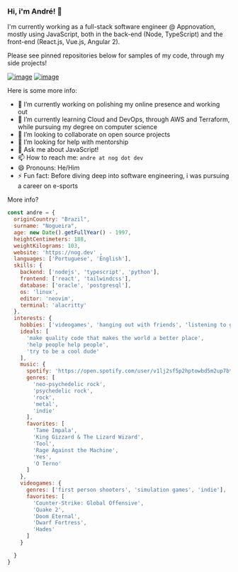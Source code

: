 ### Hi, i'm André! 👋

I'm currently working as a full-stack software engineer @ Appnovation, mostly using JavaScript, both in the back-end (Node, TypeScript) and the front-end (React.js, Vue.js, Angular 2).

Please see pinned repositories below for samples of my code, through my side projects!

[![image](https://img.shields.io/badge/LinkedIn-0077B5?style=for-the-badge&logo=linkedin&logoColor=white)](https://www.linkedin.com/in/estevoandr/)
[![image](https://img.shields.io/badge/Twitter-1DA1F2?style=for-the-badge&logo=twitter&logoColor=white)](https://twitter.com/nogjohnson)

Here is some more info:
- 🔭 I’m currently working on polishing my online presence and working out
- 🌱 I’m currently learning Cloud and DevOps, through AWS and Terraform, while pursuing my degree on computer science
- 👯 I’m looking to collaborate on open source projects
- 🤔 I’m looking for help with mentorship
- 💬 Ask me about JavaScript!
- 📫 How to reach me: `andre at nog dot dev`
- 😄 Pronouns: He/Him
- ⚡ Fun fact: Before diving deep into software engineering, i was pursuing a career on e-sports

More info?
```javascript
const andre = {
  originCountry: "Brazil",
  surname: "Nogueira",
  age: new Date().getFullYear() - 1997,
  heightCentimeters: 188,
  weightKilograms: 103,
  website: 'https://nog.dev' ,
  languages: ['Portuguese', 'English'],
  skills: {
    backend: ['nodejs', 'typescript', 'python'],
    frontend: ['react', 'tailwindcss'],
    database: ['oracle', 'postgresql'],
    os: 'linux',
    editor: 'neovim',
    terminal: 'alacritty'
  },
  interests: {
    hobbies: ['videogames', 'hanging out with friends', 'listening to great music'],
    ideals: [
      'make quality code that makes the world a better place',
      'help people help people',
      'try to be a cool dude'
    ],
    music: {
      spotify: 'https://open.spotify.com/user/v1lj2sf5p2hptowbd5m2up7bt?si=4XZ4TFA5Tw-TverZI1s0Pg',
      genres: [
        'neo-psychedelic rock',
        'psychedelic rock',
        'rock',
        'metal',
        'indie'
      ],
      favorites: [
        'Tame Impala',
        'King Gizzard & The Lizard Wizard',
        'Tool',
        'Rage Against the Machine',
        'Yes',
        'O Terno'
      ]
    },
    videogames: {
      genres: ['first person shooters', 'simulation games', 'indie'],
      favorites: [
        'Counter-Strike: Global Offensive',
        'Quake 2',
        'Doom Eternal',
        'Dwarf Fortress',
        'Hades'
      ]
    }

  }
}
```
